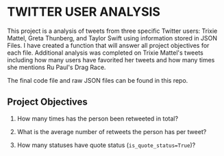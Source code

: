 # TWITTER USER ANALYSIS

This project is a analysis of tweets from three specific Twitter users: Trixie Mattel, Greta Thunberg, and Taylor Swift using information stored in JSON Files. I have created a function that will answer all project objectives for each file. Additional analysis was completed on Trixie Mattel's tweets including how many users have favorited her tweets and how many times she mentions Ru Paul's Drag Race. 

The final code file and raw JSON files can be found in this repo. 

## Project Objectives

1. How many times has the person been retweeted in total?

2. What is the average number of retweets the person has per tweet? 

3. How many statuses have quote status (`is_quote_status=True`)? 